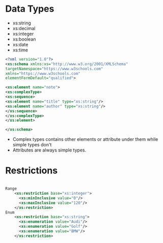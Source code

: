 # Data Types
- xs:string
- xs:decimal
- xs:integer
- xs:boolean
- xs:date
- xs:time

```xml
<?xml version="1.0"?>  
<xs:schema xmlns:xs="http://www.w3.org/2001/XMLSchema"  
targetNamespace="https://www.w3schools.com"  
xmlns="https://www.w3schools.com"  
elementFormDefault="qualified">

<xs:element name="note">
<xs:complexType>
<xs:sequence>
<xs:element name="title" type="xs:string"/>
<xs:element name="author" type="xs:string"/>
</xs:sequence>
</xs:complexType>
</xs:element>

</xs:schema>
```

- Complex types contains other elements or attribute under them while simple types don't 
- Attributes are always simple types.
# Restrictions
```xml

Range
    <xs:restriction base="xs:integer">  
      <xs:minInclusive value="0"/>  
      <xs:maxInclusive value="120"/>  
    </xs:restriction>
Enum
    <xs:restriction base="xs:string">  
      <xs:enumeration value="Audi"/>  
      <xs:enumeration value="Golf"/>  
      <xs:enumeration value="BMW"/>  
    </xs:restriction>
```